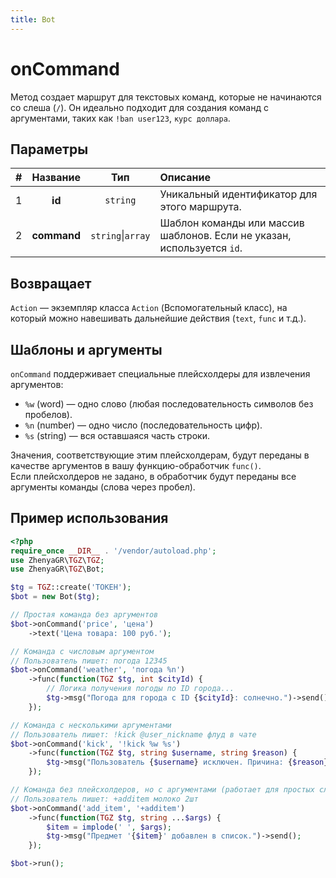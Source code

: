 ```yaml
---
title: Bot
---
```


# onCommand
Метод создает маршрут для текстовых команд, которые не начинаются со слеша (`/`). Он идеально подходит для создания команд с аргументами, таких как `!ban user123`, `курс доллара`.

## Параметры
| # |   Название  |      Тип       | Описание                                                                                                  |
|:-:|:-----------:|:--------------:|:----------------------------------------------------------------------------------------------------------|
| 1 | **id**      | `string`       | Уникальный идентификатор для этого маршрута.                                                                |
| 2 | **command** | `string`\|`array` | Шаблон команды или массив шаблонов. Если не указан, используется `id`.                                      |

## Возвращает
`Action` — экземпляр класса `Action` (Вспомогательный класс), на который можно навешивать дальнейшие действия (`text`, `func` и т.д.).

## Шаблоны и аргументы
`onCommand` поддерживает специальные плейсхолдеры для извлечения аргументов:
- `%w` (word) — одно слово (любая последовательность символов без пробелов).
- `%n` (number) — одно число (последовательность цифр).
- `%s` (string) — вся оставшаяся часть строки.

Значения, соответствующие этим плейсхолдерам, будут переданы в качестве аргументов в вашу функцию-обработчик `func()`.  
Если плейсхолдеров не задано, в обработчик будут переданы все аргументы команды (слова через пробел).

## Пример использования
```php
<?php
require_once __DIR__ . '/vendor/autoload.php';
use ZhenyaGR\TGZ\TGZ;
use ZhenyaGR\TGZ\Bot;

$tg = TGZ::create('ТОКЕН');
$bot = new Bot($tg);

// Простая команда без аргументов
$bot->onCommand('price', 'цена')
    ->text('Цена товара: 100 руб.');

// Команда с числовым аргументом
// Пользователь пишет: погода 12345
$bot->onCommand('weather', 'погода %n')
    ->func(function(TGZ $tg, int $cityId) {
        // Логика получения погоды по ID города...
        $tg->msg("Погода для города с ID {$cityId}: солнечно.")->send();
    });

// Команда с несколькими аргументами
// Пользователь пишет: !kick @user_nickname флуд в чате
$bot->onCommand('kick', '!kick %w %s')
    ->func(function(TGZ $tg, string $username, string $reason) {
        $tg->msg("Пользователь {$username} исключен. Причина: {$reason}.")->send();
    });

// Команда без плейсхолдеров, но с аргументами (работает для простых случаев)
// Пользователь пишет: +additem молоко 2шт
$bot->onCommand('add_item', '+additem')
    ->func(function(TGZ $tg, string ...$args) {
        $item = implode(' ', $args);
        $tg->msg("Предмет '{$item}' добавлен в список.")->send();
    });

$bot->run();
```